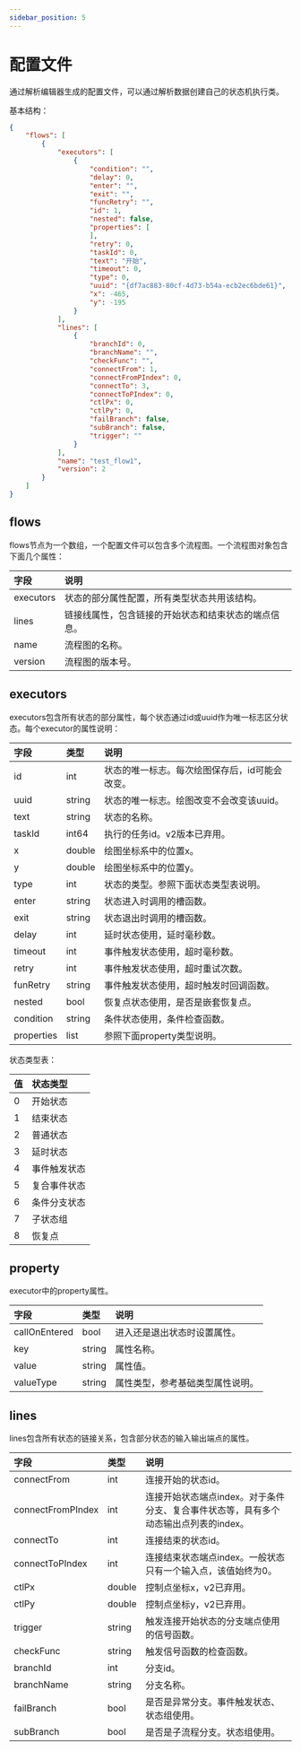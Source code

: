 ```yaml
---
sidebar_position: 5
---
```


# 配置文件

通过解析编辑器生成的配置文件，可以通过解析数据创建自己的状态机执行类。

基本结构：

```json
{
    "flows": [
        {
            "executors": [
                {
                    "condition": "",
                    "delay": 0,
                    "enter": "",
                    "exit": "",
                    "funcRetry": "",
                    "id": 1,
                    "nested": false,
                    "properties": [
                    ],
                    "retry": 0,
                    "taskId": 0,
                    "text": "开始",
                    "timeout": 0,
                    "type": 0,
                    "uuid": "{df7ac883-80cf-4d73-b54a-ecb2ec6bde61}",
                    "x": -465,
                    "y": -195
                }
            ],
            "lines": [
                {
                    "branchId": 0,
                    "branchName": "",
                    "checkFunc": "",
                    "connectFrom": 1,
                    "connectFromPIndex": 0,
                    "connectTo": 3,
                    "connectToPIndex": 0,
                    "ctlPx": 0,
                    "ctlPy": 0,
                    "failBranch": false,
                    "subBranch": false,
                    "trigger": ""
                }
            ],
            "name": "test_flow1",
            "version": 2
        }
    ]
}
```

## flows

flows节点为一个数组，一个配置文件可以包含多个流程图。一个流程图对象包含下面几个属性：

|字段|说明|
|:--|:--|
|executors|状态的部分属性配置，所有类型状态共用该结构。|
|lines|链接线属性，包含链接的开始状态和结束状态的端点信息。|
|name|流程图的名称。|
|version|流程图的版本号。|

## executors

executors包含所有状态的部分属性，每个状态通过id或uuid作为唯一标志区分状态。每个executor的属性说明：

|字段|类型|说明|
|:--|:--|:--|
|id|int|状态的唯一标志。每次绘图保存后，id可能会改变。|
|uuid|string|状态的唯一标志。绘图改变不会改变该uuid。|
|text|string|状态的名称。|
|taskId|int64|执行的任务id。v2版本已弃用。|
|x|double|绘图坐标系中的位置x。|
|y|double|绘图坐标系中的位置y。|
|type|int|状态的类型。参照下面状态类型表说明。|
|enter|string|状态进入时调用的槽函数。|
|exit|string|状态退出时调用的槽函数。|
|delay|int|延时状态使用，延时毫秒数。|
|timeout|int|事件触发状态使用，超时毫秒数。|
|retry|int|事件触发状态使用，超时重试次数。|
|funRetry|string|事件触发状态使用，超时触发时回调函数。|
|nested|bool|恢复点状态使用，是否是嵌套恢复点。|
|condition|string|条件状态使用，条件检查函数。|
|properties|list|参照下面property类型说明。|

状态类型表：

|值|状态类型|
|:--|:--|
|0|开始状态|
|1|结束状态|
|2|普通状态|
|3|延时状态|
|4|事件触发状态|
|5|复合事件状态|
|6|条件分支状态|
|7|子状态组|
|8|恢复点|

## property

executor中的property属性。

|字段|类型|说明|
|:--|:--|:--|
|callOnEntered|bool|进入还是退出状态时设置属性。|
|key|string|属性名称。|
|value|string|属性值。|
|valueType|string|属性类型，参考基础类型属性说明。|

## lines

lines包含所有状态的链接关系，包含部分状态的输入输出端点的属性。

|字段|类型|说明|
|:--|:--|:--|
|connectFrom|int|连接开始的状态id。|
|connectFromPIndex|int|连接开始状态端点index。对于条件分支、复合事件状态等，具有多个动态输出点列表的index。|
|connectTo|int|连接结束的状态id。|
|connectToPIndex|int|连接结束状态端点index。一般状态只有一个输入点，该值始终为0。|
|ctlPx|double|控制点坐标x，v2已弃用。|
|ctlPy|double|控制点坐标y，v2已弃用。|
|trigger|string|触发连接开始状态的分支端点使用的信号函数。|
|checkFunc|string|触发信号函数的检查函数。|
|branchId|int|分支id。|
|branchName|string|分支名称。|
|failBranch|bool|是否是异常分支。事件触发状态、状态组使用。|
|subBranch|bool|是否是子流程分支。状态组使用。|
